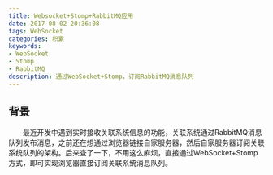 ```yaml
---
title: Websocket+Stomp+RabbitMQ应用
date: 2017-08-02 20:36:08
tags: WebSocket
categories: 积累
keywords: 
- WebSocket
- Stomp
- RabbitMQ
description: 通过WebSocket+Stomp，订阅RabbitMQ消息队列
---
```


## 背景

&emsp;&emsp;最近开发中遇到实时接收关联系统信息的功能，关联系统通过RabbitMQ消息队列发布消息，之前还在想通过浏览器链接自家服务器，然后自家服务器订阅关联系统队列的架构。后来查了一下，不用这么麻烦，直接通过WebSocket+Stomp方式，即可实现浏览器直接订阅关联系统消息队列。
